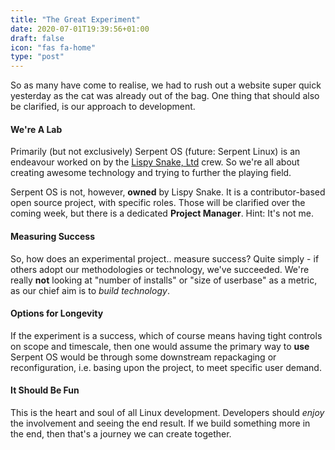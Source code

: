 ```yaml
---
title: "The Great Experiment"
date: 2020-07-01T19:39:56+01:00
draft: false
icon: "fas fa-home"
type: "post"
---
```


So as many have come to realise, we had to rush out a website super quick yesterday as the cat
was already out of the bag. One thing that should also be clarified, is our approach to development.

#### We're A Lab

Primarily (but not exclusively) Serpent OS (future: Serpent Linux) is an endeavour worked on by the
[Lispy Snake, Ltd](https://lispysnake.com) crew. So we're all about creating awesome technology and
trying to further the playing field.

Serpent OS is not, however, **owned** by Lispy Snake. It is a contributor-based open source project,
with specific roles. Those will be clarified over the coming week, but there is a dedicated **Project Manager**.
Hint: It's not me.

#### Measuring Success

So, how does an experimental project.. measure success? Quite simply - if others adopt our methodologies or
technology, we've succeeded. We're really **not** looking at "number of installs" or "size of userbase" as
a metric, as our chief aim is to _build technology_.

#### Options for Longevity

If the experiment is a success, which of course means having tight controls on scope and timescale, then
one would assume the primary way to **use** Serpent OS would be through some downstream repackaging or
reconfiguration, i.e. basing upon the project, to meet specific user demand.

#### It Should Be Fun

This is the heart and soul of all Linux development. Developers should _enjoy_ the involvement and seeing
the end result. If we build something more in the end, then that's a journey we can create together.
